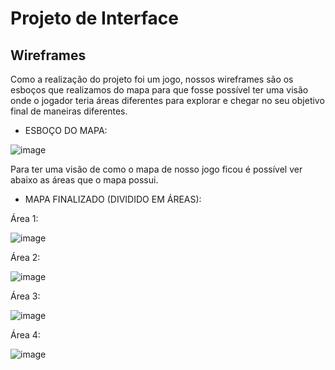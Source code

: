 # Projeto de Interface

## Wireframes

Como a realização do projeto foi um jogo, nossos wireframes são os esboços que realizamos do mapa para que fosse possível ter uma visão onde o jogador teria áreas diferentes para explorar e chegar no seu objetivo final de maneiras diferentes.

* ESBOÇO DO MAPA:

![image](https://github.com/ICEI-PUC-Minas-PCO-SI/pco-si-2023-1-p3-poo-tpfinal-grupo6_rpg/assets/101759330/e5ae6a35-ff98-48d6-a7e8-81440702e98c)


Para ter uma visão de como o mapa de nosso jogo ficou é possível ver abaixo as áreas que o mapa possui.

* MAPA FINALIZADO (DIVIDIDO EM ÁREAS):

Área 1:

![image](https://github.com/ICEI-PUC-Minas-PCO-SI/pco-si-2023-1-p3-poo-tpfinal-grupo6_rpg/assets/101759330/cdc68c46-7a12-4170-897a-32608f85fd41)


Área 2:

![image](https://github.com/ICEI-PUC-Minas-PCO-SI/pco-si-2023-1-p3-poo-tpfinal-grupo6_rpg/assets/101759330/80a6fc1e-a807-4fc5-8a19-d1d0ee306c5d)


Área 3:

![image](https://github.com/ICEI-PUC-Minas-PCO-SI/pco-si-2023-1-p3-poo-tpfinal-grupo6_rpg/assets/101759330/5e29e657-33e1-4ec0-b810-cf007b8e4081)


Área 4:

![image](https://github.com/ICEI-PUC-Minas-PCO-SI/pco-si-2023-1-p3-poo-tpfinal-grupo6_rpg/assets/101759330/c91cfddd-bb59-4ce6-8957-00d737f4ebfb)







